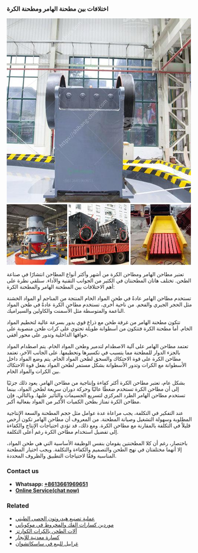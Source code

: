 <h3>اختلافات بين مطحنة الهامر ومطحنة الكرة</h3><img src='1701850487.jpg' alt=''><p>تعتبر مطاحن الهامر ومطاحن الكرة من أشهر وأكثر أنواع المطاحن انتشارًا في صناعة الطحن. تختلف هاتان المطحنتان في الكثير من الجوانب التقنية والأداء. سنلقي نظرة على أهم الاختلافات بين المطحنة الهامر والمطحنة الكرة:</p><p>تستخدم مطاحن الهامر عادةً في طحن المواد الخام المنتجة من المناجم أو المواد الخشنة مثل الحجر الجيري والفحم. من ناحية أخرى، تستخدم مطاحن الكرة عادةً في طحن المواد الناعمة والمتوسطة مثل الأسمنت والكاولين والسيراميك.</p><p>تتكون مطحنة الهامر من غرفة طحن مع ذراع قوي يدور بسرعة عالية لتحطيم المواد الخام. أما مطحنة الكرة فتتكون من أسطوانة طويلة تحتوي على كرات طحن منصوبة على حوافها الداخلية وتدور على محور أفقي.</p><p>تعتمد مطاحن الهامر على آلية الاصطدام لتدمير وطحن المواد الخام. يتم اصطدام المواد بالجزء الدوار للمطحنة مما يتسبب في تكسيرها وتحطيمها. على الجانب الآخر، تعتمد مطاحن الكرة على قوة الاحتكاك والسحق لطحن المواد الخام. يتم وضع المواد داخل الأسطوانة مع الكرات وتدور الأسطوانة بشكل مستمر لطحن المواد بفعل قوة الاحتكاك بين الكرات والمواد الخام.</p><p>بشكل عام، تعتبر مطاحن الكرة أكثر كفاءة وإنتاجية من مطاحن الهامر. يعود ذلك جزئيًا إلى أن مطاحن الكرة تستخدم ضغطًا عاليًا وحركة دوران سريعة لطحن المواد، بينما تستخدم مطاحن الهامر الطرد المركزي لتسريع الجسيمات والتأثير عليها. وبالتالي، فإن مطاحن الكرة تمتاز بطحن الكميات الأكبر من المواد بفعالية أكبر.</p><p>عند التفكير في التكلفة، يجب مراعاة عدة عوامل مثل حجم المطحنة والسعة الإنتاجية المطلوبة وسهولة التشغيل وصيانة المطحنة. من المعروف أن مطاحن الهامر تكون أرخص قليلاً في التكلفة بالمقارنة مع مطاحن الكرة. ومع ذلك، قد تؤدي احتياجات الإنتاج والكفاءة إلى تفضيل استخدام مطاحن الكرة رغم أعلى التكلفة.</p><p>باختصار، رغم أن كلا المطحنتين يقومان بنفس الوظيفة الأساسية التي هي طحن المواد، إلا أنهما مختلفتان في نهج الطحن والتصميم والكفاءة والتكلفة. ويجب اختيار المطحنة المناسبة وفقًا لاحتياجات التطبيق والظروف المحددة.</p><h3>Contact us</h3><ul><li><strong>Whatsapp:&nbsp;<a href="https://wa.me/8613661969651">+8613661969651</a></strong></li><li><a href="https://swt.shibang-china.com/?git&amp;zhl&amp;اختلافات بين مطحنة الهامر ومطحنة الكرة"><strong>Online Service(chat now)</strong></a></li></ul><h3>Related</h3><ul><li><a href='عملية تصنيع هيدروتون الحصى الطيني.md'>عملية تصنيع هيدروتون الحصى الطيني</a></li><li><a href='موردين كسارات الفك والمخروط في موكوباني.md'>موردين كسارات الفك والمخروط في موكوباني</a></li><li><a href='آلات الطحن بالكرات الكوارتز.md'>آلات الطحن بالكرات الكوارتز</a></li><li><a href='كسارة معدنية للإيجار.md'>كسارة معدنية للإيجار</a></li><li><a href='غرابيل للبيع في ساسكاتشوان.md'>غرابيل للبيع في ساسكاتشوان</a></li></ul>